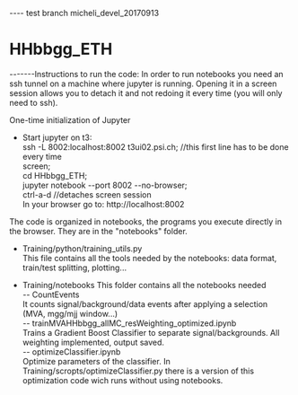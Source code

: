 ---- test branch micheli_devel_20170913

# HHbbgg_ETH
-------Instructions to run the code:
In order to run notebooks you need an ssh tunnel on a machine where jupyter is running.
Opening it in a screen session allows you to detach it and not redoing it every time
(you will only need to ssh). <br/>

One-time initialization of Jupyter <br />
- Start jupyter on t3: <br />
ssh -L 8002:localhost:8002 t3ui02.psi.ch; //this first line has to be done every time<br />
screen; <br />
cd HHbbgg_ETH; <br />
jupyter notebook --port 8002 --no-browser; <br />
ctrl-a-d //detaches screen session <br/>
In your browser go to: http://localhost:8002 <br />

The code is organized in notebooks, the programs you execute directly in the browser. They
are in the "notebooks" folder.
- Training/python/training_utils.py <br />
This file contains all the tools needed by the notebooks:
data format, train/test splitting, plotting...

- Training/notebooks
This folder contains all the notebooks needed <br />
-- CountEvents <br />
It counts signal/background/data events after applying a selection (MVA, mgg/mjj window...) <br />
-- trainMVAHHbbgg_allMC_resWeighting_optimized.ipynb  <br />
Trains a Gradient Boost Classifier to separate signal/backgrounds. All weighting implemented, output saved. <br />
-- optimizeClassifier.ipynb <br />
Optimize parameters of the classifier. In Training/scropts/optimizeClassifier.py there is a version
of this optimization code wich runs without using notebooks.




